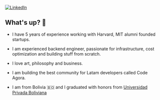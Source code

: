 [![LinkedIn](https://img.shields.io/badge/LinkedIn-punamateo-blue?style=flat-square&logo=linkedin)](https://www.linkedin.com/in/punamateo/)

## What's up? 👋


* I have 5 years of experience working with Harvard, MIT alumni founded startups.
  
* I am experienced backend engineer,  passionate for infrastructure, cost optimization and building stuff from scratch. 

* I love art, philosophy and business.

* I am building the best community for Latam developers called Code Agora.

* I am from Bolivia :bolivia: and I graduated with honors from [Universidad Privada Boliviana](https://www.upb.edu/)
<!--
**mateopuna98/mateopuna98** is a ✨ _special_ ✨ repository because its `README.md` (this file) appears on your GitHub profile.

Here are some ideas to get you started:

- 🔭 I’m currently working on ...
- 🌱 I’m currently learning ...
- 👯 I’m looking to collaborate on ...
- 🤔 I’m looking for help with ...
- 💬 Ask me about ...
- 📫 How to reach me: ...
- 😄 Pronouns: ...
- ⚡ Fun fact: ...
-->
